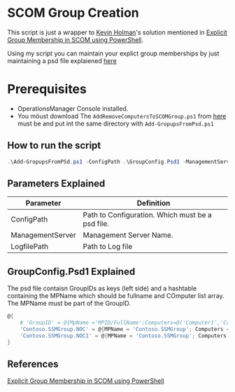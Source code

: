 # SCOM Group Creation
This script is just a wrapper to [Kevin Holman](https://kevinholman.com/)'s solution mentioned in [Explicit Group Membership in SCOM using PowerShell](https://kevinholman.com/2021/09/29/explicit-group-membership-in-scom-using-powershell/). 

Using my script you can maintain your explict group memberships by just maintaining a psd file explaiened [here](#groupconfig.psd1-explained)

# Prerequisites
- OperationsManager Console installed.
- You möust download The `AddRemoveComputersToSCOMGroup.ps1` from [here](https://github.com/thekevinholman/AddRemoveComputersToSCOMGroup) must be and put int the same directory with `Add-GropupsFromPsd.ps1`

## How to run the script

```PowerShell
.\Add-GropupsFromPSd.ps1 -ConfigPath .\GroupConfig.Psd1 -ManagementServer 'scom' -LogFilePath .\SCOMGroups.log -Verbose
```
## Parameters Explained

| Parameter        | Definition
|------------------|--------------------------------------------------|
| ConfigPath       | Path to Configuration. Which must be a psd file. |
| ManagementServer | Management Server Name.                          |
| LogfilePath      | Path to Log file                                 |

## GroupConfig.Psd1 Explained

The psd file contaisn GroupIDs as keys (left side) and a hashtable containing the MPName which should be fullname and COmputer list array.
The MPName must be part of the GroupID.

```PowerShell
@{
    # 'GroupID' = @{MpName ='MPID/FullName';Computers=@('Computer1','Computer')}
    'Contoso.SSMGroup.NOC' = @{MPName = 'Contoso.SSMGroup'; Computers =@('web03.contoso.com')}
    'Contoso.SSMGroup.NOC1' = @{MPName = 'Contoso.SSMGroup'; Computers =@('web05.contoso.com','web01.contoso.com')}
}

```

## References
[Explicit Group Membership in SCOM using PowerShell](https://kevinholman.com/2021/09/29/explicit-group-membership-in-scom-using-powershell/)